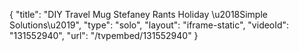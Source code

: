 {
    "title": "DIY Travel Mug  Stefaney Rants Holiday \u2018Simple Solutions\u2019",
    "type": "solo",
    "layout": "iframe-static",
    "videoId": "131552940",
    "url": "\/tvpembed\/131552940"
}